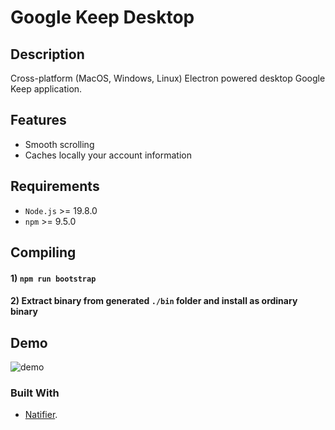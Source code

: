 # Google Keep Desktop

## Description

Cross-platform (MacOS, Windows, Linux) Electron powered desktop Google Keep application.

## Features

- Smooth scrolling
- Caches locally your account information

## Requirements

- `Node.js` >= 19.8.0
- `npm` >= 9.5.0

## Compiling

#### 1) `npm run bootstrap`

#### 2) Extract binary from generated `./bin` folder and install as ordinary binary

## Demo

![demo](.github/images/interface.png)

### Built With

- [Natifier](https://github.com/jiahaog/nativefier).
